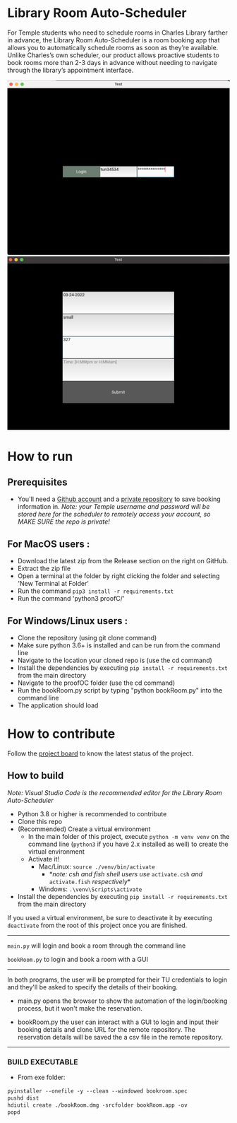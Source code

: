 # Library Room Auto-Scheduler

For Temple students who need to schedule rooms in Charles Library farther in advance, the Library Room Auto-Scheduler is a room booking app that allows you to automatically schedule rooms as soon as they’re available. Unlike Charles’s own scheduler, our product allows proactive students to book rooms more than 2-3 days in advance without needing to navigate through the library’s appointment interface.

![This is a screenshot.](images/login.png)
![This is a screenshot.](images/booking.png)

# How to run

## Prerequisites

- You'll need a [Github account](https://github.com/) and a [private repository](https://docs.github.com/en/get-started/quickstart/create-a-repo) to save booking information in. _Note: your Temple username and password will be stored here for the scheduler to remotely access your account, so MAKE SURE the repo is private!_

## For MacOS users :

- Download the latest zip from the Release section on the right on GitHub.
- Extract the zip file
- Open a terminal at the folder by right clicking the folder and selecting 'New Terminal at Folder'
- Run the command `pip3 install -r requirements.txt`
- Run the command 'python3 proofC/'

## For Windows/Linux users :

- Clone the repository (using git clone command)
- Make sure python 3.6+ is installed and can be run from the command line
- Navigate to the location your cloned repo is (use the cd command)
- Install the dependencies by executing `pip install -r requirements.txt` from the main directory
- Navigate to the proofOC folder (use the cd command)
- Run the bookRoom.py script by typing "python bookRoom.py" into the command line
- The application should load

# How to contribute

Follow the [project board](https://github.com/cis3296s22/libraryroomscheduler/projects/2) to know the latest status of the project.

## How to build

_Note: Visual Studio Code is the recommended editor for the Library Room Auto-Scheduler_

- Python 3.8 or higher is recommended to contribute
- Clone this repo
- (Recommended) Create a virtual environment
  - In the main folder of this project, execute `python -m venv venv` on the command line (`python3` if you have 2.x installed as well) to create the virtual environment
  - Activate it!
    - Mac/Linux: `source ./venv/bin/activate`
      - \*_note: csh and fish shell users use_ `activate.csh` _and_ `activate.fish` _respectively_\*
    - Windows: `.\venv\Scripts\activate`
- Install the dependencies by executing `pip install -r requirements.txt` from the main directory

If you used a virtual environment, be sure to deactivate it by executing `deactivate` from the root of this project once you are finished.

---

`main.py` will login and book a room through the command line

`bookRoom.py` to login and book a room with a GUI

---

In both programs, the user will be prompted for their TU credentials to login and they'll be asked to specify the details of their booking.

- main.py opens the browser to show the automation of the login/booking process, but it won't make the reservation.

- bookRoom.py the user can interact with a GUI to login and input their booking details and clone URL for the remote repository. The reservation details will be saved the a csv file in the remote repository.

---

### BUILD EXECUTABLE

- From exe folder:

```
pyinstaller --onefile -y --clean --windowed bookroom.spec
pushd dist
hdiutil create ./bookRoom.dmg -srcfolder bookRoom.app -ov
popd
```

<!-- CREATE THE EXE FOLDER CONTENTS -->
<!-- pyinstaller --onefile -y --clean --windowed --name bookRoom --exclude-module _tkinter --exclude-module Tkinter --exclude-module enchant --exclude-module twisted ../proofOC/bookRoom.py -->
<!-- Change line 23 of bookroom.spec so it looks like : exe = EXE(pyz, Tree('../proofOC/'), -->
